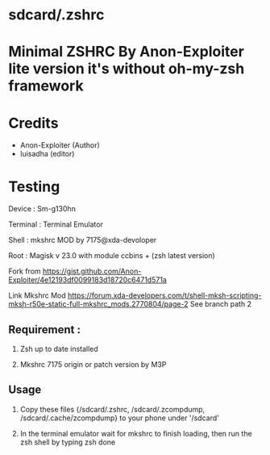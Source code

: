 # sdcard/.zshrc

# Minimal ZSHRC By Anon-Exploiter lite version it's without oh-my-zsh framework

# Credits 

- Anon-Exploiter (Author)
- luisadha (editor)

# Testing

Device : Sm-g130hn

Terminal : Terminal Emulator

Shell : mkshrc MOD by 7175@xda-devoloper

Root : Magisk v 23.0 with module ccbins + (zsh latest version)


Fork from https://gist.github.com/Anon-Exploiter/4e12193df0099183d18720c6471d571a

Link Mkshrc Mod https://forum.xda-developers.com/t/shell-mksh-scripting-mksh-r50e-static-full-mkshrc_mods.2770804/page-2
See branch path 2

## Requirement :

1. Zsh up to date installed 

2. Mkshrc 7175 origin or patch version by M3P


## Usage

1. Copy these files {/sdcard/.zshrc, /sdcard/.zcompdump, /sdcard/.cache/zcompdump} to your phone under '/sdcard'

2. In the terminal emulator wait for mkshrc to finish loading, then run the zsh shell by typing zsh
done
